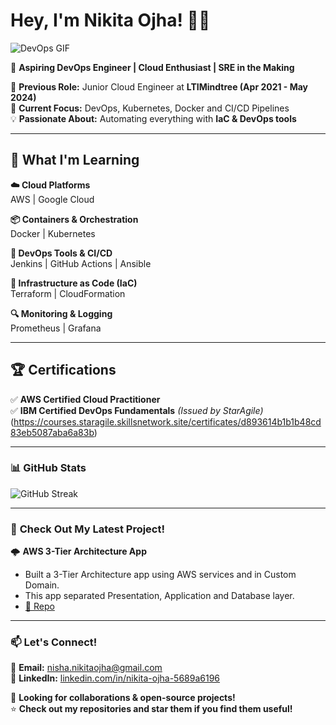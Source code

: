 # Hey, I'm Nikita Ojha! 👋🚀  

![DevOps GIF](https://media.giphy.com/media/RbDKaczqWovIugyJmW/giphy.gif)  

🚀 **Aspiring DevOps Engineer | Cloud Enthusiast | SRE in the Making**  

💼 **Previous Role:** Junior Cloud Engineer at **LTIMindtree (Apr 2021 - May 2024)**  
🎯 **Current Focus:** DevOps, Kubernetes, Docker and CI/CD Pipelines  
💡 **Passionate About:** Automating everything with **IaC & DevOps tools**  

---

## 🌱 **What I'm Learning**  
 
**☁️ Cloud Platforms**  
AWS | Google Cloud  

**📦 Containers & Orchestration**  
Docker | Kubernetes  

**🔧 DevOps Tools & CI/CD**  
Jenkins | GitHub Actions | Ansible  

**📜 Infrastructure as Code (IaC)**  
Terraform | CloudFormation 

**🔍 Monitoring & Logging**  
Prometheus | Grafana   

---
## 🏆 **Certifications**  
✅ **AWS Certified Cloud Practitioner**  
✅ **IBM Certified DevOps Fundamentals** *(Issued by StarAgile)* (https://courses.staragile.skillsnetwork.site/certificates/d893614b1b1b48cd83eb5087aba6a83b) 

---

### 📊 **GitHub Stats**  

![GitHub Streak](https://github-readme-streak-stats.herokuapp.com/?user=yourusername&theme=dark)  

---

### 📌 **Check Out My Latest Project!**  
🌩 **AWS 3-Tier Architecture App**  
- Built a 3-Tier Architecture app using AWS services and in Custom Domain.  
- This app separated Presentation, Application and Database layer.  
- [🔗 Repo](https://github.com/Nikita-hub-Ojha/3TierArchitectureApp) 

---

### 📫 **Let's Connect!**  

📩 **Email:** [nisha.nikitaojha@gmail.com](mailto:nisha.nikitaojha@gmail.com)  
💼 **LinkedIn:** [linkedin.com/in/nikita-ojha-5689a6196](https://linkedin.com/in/nikita-ojha-5689a6196)  


🚀 **Looking for collaborations & open-source projects!**  
⭐ **Check out my repositories and star them if you find them useful!**  
